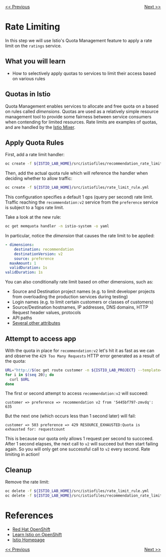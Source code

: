 <div>
 <div style="float: left"><a href="./03-fault-injection.md"><span>&lt;&lt;&nbsp;Previous</span></a></div>
<div style="float: right"><a href="./05-timeouts.md"><span>Next&nbsp;&gt;&gt;</span></a></div>
<div>
<br/>

# Rate Limiting

In this step we will use Istio's Quota Management feature to apply
a rate limit on the `ratings` service.

## What you will learn

* How to selectively apply quotas to services to limit their access based on various rules

## Quotas in Istio
Quota Management enables services to allocate and free quota on a
based on rules called _dimensions_. Quotas are used as a relatively
simple resource management tool to provide some fairness between
service consumers when contending for limited resources.
Rate limits are examples of quotas, and are handled by the
[Istio Mixer](https://istio.io/docs/concepts/policy-and-control/mixer.html).

## Apply Quota Rules

First, add a rate limit handler:

```bash
oc create -f ${ISTIO_LAB_HOME}/src/istiofiles/recommendation_rate_limit_handler.yml
```

Then, add the actual quota rule which will reference the handler when deciding whether to allow traffic:

```bash
oc create -f ${ISTIO_LAB_HOME}/src/istiofiles/rate_limit_rule.yml
```

This configuration specifies a default 1 qps (query per second) rate limit. Traffic reaching
the `recommendation:v2` service from the `preference` service is subject to a 1qps rate limit.

Take a look at the new rule:

```bash
oc get memquota handler -n istio-system -o yaml
```

In particular, notice the _dimension_ that causes the rate limit to be applied:

```yaml
- dimensions:
    destination: recommendation
    destinationVersion: v2
    source: preference
  maxAmount: 1
  validDuration: 1s
validDuration: 1s
```

You can also conditionally rate limit based on other dimensions, such as:

* Source and Destination project names (e.g. to limit developer projects from overloading the production services during testing)
* Login names (e.g. to limit certain customers or classes of customers)
* Source/Destination hostnames, IP addresses, DNS domains, HTTP Request header values, protocols
* API paths
* [Several other attributes](https://istio.io/docs/reference/config/mixer/attribute-vocabulary.html)

## Attempt to access app

With the quota in place for `recommendation:v2` let's hit it as fast as we can and observe the `429 Too Many Requests` HTTP
error generated as a result of the quota:

```bash
URL="http://$(oc get route customer -n ${ISTIO_LAB_PROJECT} --template='{{ .spec.host }}')"
for i in $(seq 20); do
  curl $URL
done
```

The first or second attempt to access `recommendation:v2` will succeed:

`customer => preference => recommendation v2 from '5445bf797-zmvdq': 635`

But the next one (which occurs less than 1 second later) will fail:

`customer => 503 preference => 429 RESOURCE_EXHAUSTED:Quota is exhausted for: requestcount`

This is because our quota only allows 1 request per second to succceed. After 1 second elapses,
the next call to `v2` will succeed but then start failing again. So you will only get one successful
call to `v2` every second. Rate limiting in action!

## Cleanup

Remove the rate limit:

```bash
oc delete -f ${ISTIO_LAB_HOME}/src/istiofiles/rate_limit_rule.yml
oc delete -f ${ISTIO_LAB_HOME}/src/istiofiles/recommendation_rate_limit_handler.yml
```

# References

* [Red Hat OpenShift](https://openshift.com)
* [Learn Istio on OpenShift](https://learn.openshift.com/servicemesh)
* [Istio Homepage](https://istio.io)

<div>
 <div style="float: left"><a href="./03-fault-injection.md"><span>&lt;&lt;&nbsp;Previous</span></a></div>
<div style="float: right"><a href="./05-timeouts.md"><span>Next&nbsp;&gt;&gt;</span></a></div>
<div>